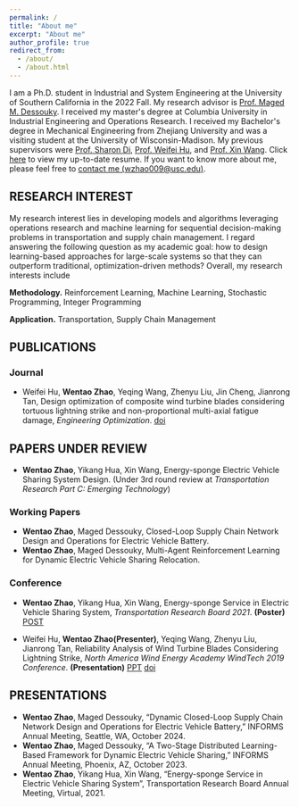 ```yaml
---
permalink: /
title: "About me"
excerpt: "About me"
author_profile: true
redirect_from: 
  - /about/
  - /about.html
---
```


I am a Ph.D. student in Industrial and System Engineering at the University of Southern California in the 2022 Fall. My research advisor is [Prof. Maged M. Dessouky](https://viterbi.usc.edu/directory/faculty/Dessouky/Maged). I received my master's degree at Columbia University in Industrial Engineering and Operations Research. I received my Bachelor's degree in Mechanical Engineering from Zhejiang University and was a visiting student at the University of Wisconsin-Madison. My previous supervisors were [Prof. Sharon Di](https://www.engineering.columbia.edu/faculty-staff/directory/sharon-di), [Prof. Weifei Hu](https://person.zju.edu.cn/en/0018087/), and [Prof. Xin Wang](https://directory.engr.wisc.edu/ie/Faculty/Wang_Xin/). Click [here](https://loganzhao1997.github.io/website/files/WentaoZhao_resume.pdf) to view my up-to-date resume. If you want to know more about me, please feel free to [contact me (wzhao009@usc.edu)](mailto:wzhao009@usc.edu).


## RESEARCH INTEREST
My research interest lies in developing models and algorithms leveraging operations research and machine learning for sequential decision-making problems in transportation and supply chain management. I regard answering the following question as my academic goal: how to design learning-based approaches for large-scale systems so that they can outperform traditional, optimization-driven methods? Overall, my research interests include

**Methodology.** Reinforcement Learning, Machine Learning, Stochastic Programming, Integer Programming

**Application.** Transportation, Supply Chain Management 


## PUBLICATIONS
### Journal
* Weifei Hu, **Wentao Zhao**, Yeqing Wang, Zhenyu Liu, Jin Cheng, Jianrong Tan, Design optimization of composite wind turbine blades considering tortuous lightning strike and non-proportional multi-axial fatigue damage, *Engineering Optimization*. [doi](https://doi.org/10.1080/0305215X.2019.1690649)

## PAPERS UNDER REVIEW
* **Wentao Zhao**, Yikang Hua, Xin Wang, Energy-sponge Electric Vehicle Sharing System Design. (Under 3rd round review at *Transportation Research Part C: Emerging Technology*)

### Working Papers
*	**Wentao Zhao**, Maged Dessouky, Closed-Loop Supply Chain Network Design and Operations for Electric Vehicle Battery.
*	**Wentao Zhao**, Maged Dessouky, Multi-Agent Reinforcement Learning for Dynamic Electric Vehicle Sharing Relocation.

### Conference
* **Wentao Zhao**, Yikang Hua, Xin Wang,  Energy-sponge Service in Electric Vehicle Sharing System, *Transportation Research Board 2021*. **(Poster)** [POST](https://loganzhao1997.github.io/website/files/TRB2021_post.pdf) 

* Weifei Hu, **Wentao Zhao(Presenter)**, Yeqing Wang, Zhenyu Liu, Jianrong Tan,  Reliability Analysis of Wind Turbine Blades Considering Lightning Strike, *North America Wind Energy Academy WindTech 2019 Conference*. **(Presentation)** [PPT](https://loganzhao1997.github.io/website/files/NAWEA_ppt.pdf) [doi](https://doi.org/10.1088/1742-6596/1452/1/012049)


## PRESENTATIONS
* **Wentao Zhao**, Maged Dessouky, “Dynamic Closed-Loop Supply Chain Network Design and Operations for Electric Vehicle Battery,” INFORMS Annual Meeting, Seattle, WA, October 2024.
* **Wentao Zhao**, Maged Dessouky, “A Two-Stage Distributed Learning-Based Framework for Dynamic Electric Vehicle Sharing,” INFORMS Annual Meeting, Phoenix, AZ, October 2023.
* **Wentao Zhao**, Yikang Hua, Xin Wang, “Energy-sponge Service in Electric Vehicle Sharing System”, Transportation Research Board Annual Meeting, Virtual, 2021.










